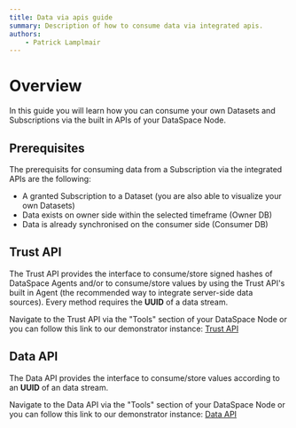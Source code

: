 ```yaml
---
title: Data via apis guide
summary: Description of how to consume data via integrated apis.
authors:
    - Patrick Lamplmair
---
```


# Overview

In this guide you will learn how you can consume your own Datasets and Subscriptions via the built in APIs of your DataSpace Node.

## Prerequisites

The prerequisits for consuming data from a Subscription via the integrated APIs are the following:

- A granted Subscription to a Dataset (you are also able to visualize your own Datasets)
- Data exists on owner side within the selected timeframe (Owner DB)
- Data is already synchronised on the consumer side (Consumer DB)

## Trust API

The Trust API provides the interface to consume/store signed hashes of DataSpace Agents and/or to consume/store values by using the Trust API's built in Agent (the recommended way to integrate server-side data sources). Every method requires the **UUID** of a data stream.

Navigate to the Trust API via the "Tools" section of your DataSpace Node or you can follow this link to our demonstrator instance: <a href="https://trust-api.azuretrial-node-a.dataspace-node.com/" target="_blank">Trust API</a>

## Data API

The Data API provides the interface to consume/store values according to an **UUID** of an data stream.

Navigate to the Data API via the "Tools" section of your DataSpace Node or you can follow this link to our demonstrator instance: <a href="https://data-api.azuretrial-node-a.dataspace-node.com/" target="_blank">Data API</a>
